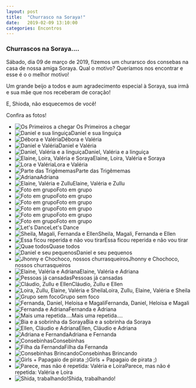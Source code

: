 ```yaml
---
layout: post
title:  "Churrasco na Soraya!"
date:   2019-02-09 13:10:00
categories: Encontros
---
```


### Churrascos na Soraya....

Sábado, dia 09 de março de 2019, fizemos um churarsco dos consebas na casa de nossa amiga Soraya. Qual o motivo? Queríamos nos encontrar e esse é o o melhor motivo!

Um grande beijo a todos e aum agradecimento especial à Soraya, sua irmã e sua mãe que nos receberam de coração!

E, Shioda, não esquecemos de você!

Confira as fotos!

<ul>
     <li>
        <img src="https://s3-us-west-2.amazonaws.com/consebas/churrasco-na-soraya-09-03-2019-01.jpg" alt="Os Primeiros a chegar">
        Os Primeiros a chegar
     </li>
     <li>
        <img src="https://s3-us-west-2.amazonaws.com/consebas/churrasco-na-soraya-09-03-2019-02.jpg" alt="Daniel e sua linguiça">Daniel e sua linguiça
     </li>
     <li>
        <img src="https://s3-us-west-2.amazonaws.com/consebas/churrasco-na-soraya-09-03-2019-03.jpg" alt="Débora e Valéria">Débora e Valéria
     </li>
     <li>
        <img src="https://s3-us-west-2.amazonaws.com/consebas/churrasco-na-soraya-09-03-2019-04.jpg" alt="Daniel e Valéria">Daniel e Valéria
     </li>
     <li>
        <img src="https://s3-us-west-2.amazonaws.com/consebas/churrasco-na-soraya-09-03-2019-05.jpg" alt="Daniel, Valéria e a linguiça">Daniel, Valéria e a linguiça
     </li>
     <li>
        <img src="https://s3-us-west-2.amazonaws.com/consebas/churrasco-na-soraya-09-03-2019-06.jpg" alt="Elaine, Loira, Valéria e Soraya">Elaine, Loira, Valéria e Soraya
     </li>
     <li>
        <img src="https://s3-us-west-2.amazonaws.com/consebas/churrasco-na-soraya-09-03-2019-07.jpg" alt="Lora e Valéria">Lora e Valéria
     </li>
     <li>
        <img src="https://s3-us-west-2.amazonaws.com/consebas/churrasco-na-soraya-09-03-2019-08.jpg" alt="Parte das Trigêmemas">Parte das Trigêmemas
     </li>
     <li>
        <img src="https://s3-us-west-2.amazonaws.com/consebas/churrasco-na-soraya-09-03-2019-09.jpg" alt="Adriana">Adriana
     </li>
     <li>
        <img src="https://s3-us-west-2.amazonaws.com/consebas/churrasco-na-soraya-09-03-2019-10.jpg" alt="Elaine, Valéria e Zullu">Elaine, Valéria e Zullu
     </li>
     <li>
        <img src="https://s3-us-west-2.amazonaws.com/consebas/churrasco-na-soraya-09-03-2019-11.jpg" alt="Foto em grupo">Foto em grupo
     </li>
     <li>
        <img src="https://s3-us-west-2.amazonaws.com/consebas/churrasco-na-soraya-09-03-2019-12.jpg" alt="Foto em grupo">Foto em grupo
     </li>
     <li>
        <img src="https://s3-us-west-2.amazonaws.com/consebas/churrasco-na-soraya-09-03-2019-13.jpg" alt="Foto em grupo">Foto em grupo
     </li>
     <li>
        <img src="https://s3-us-west-2.amazonaws.com/consebas/churrasco-na-soraya-09-03-2019-14.jpg" alt="Foto em grupo">Foto em grupo
     </li>
     <li>
        <img src="https://s3-us-west-2.amazonaws.com/consebas/churrasco-na-soraya-09-03-2019-15.jpg" alt="Foto em grupo">Foto em grupo
     </li>
     <li>
        <img src="https://s3-us-west-2.amazonaws.com/consebas/churrasco-na-soraya-09-03-2019-16.jpg" alt="Foto em grupo">Foto em grupo
     </li>
     <li>
        <img src="https://s3-us-west-2.amazonaws.com/consebas/churrasco-na-soraya-09-03-2019-17.jpg" alt="Let's Dance">Let's Dance
     </li>
     <li>
        <img src="https://s3-us-west-2.amazonaws.com/consebas/churrasco-na-soraya-09-03-2019-18.jpg" alt="Sheila, Magali, Fernanda e Ellen">Sheila, Magali, Fernanda e Ellen
     </li>
     <li>
        <img src="https://s3-us-west-2.amazonaws.com/consebas/churrasco-na-soraya-09-03-2019-19.jpg" alt="Essa ficou reperida e não vou tirar">Essa ficou reperida e não vou tirar
     </li>
     <li>
        <img src="https://s3-us-west-2.amazonaws.com/consebas/churrasco-na-soraya-09-03-2019-20.jpg" alt="Quae todos">Quase todos
     </li>
     <li>
        <img src="https://s3-us-west-2.amazonaws.com/consebas/churrasco-na-soraya-09-03-2019-21.jpg" alt="Daniel e seu pequenos">Daniel e seu pequenos
     </li>
     <li>
        <img src="https://s3-us-west-2.amazonaws.com/consebas/churrasco-na-soraya-09-03-2019-22.jpg" alt="Jhonny e Chochoco, nossos churrasqueiros">Jhonny e Chochoco, nossos churrasqueiros
     </li>
     <li>
        <img src="https://s3-us-west-2.amazonaws.com/consebas/churrasco-na-soraya-09-03-2019-23.jpg" alt="Elaine, Valéria e Adriana">Elaine, Valéria e Adriana
     </li>
     <li>
        <img src="https://s3-us-west-2.amazonaws.com/consebas/churrasco-na-soraya-09-03-2019-24.jpg" alt="Pessoas já cansadas">Pessoas já cansadas
     </li>
     <li>
        <img src="https://s3-us-west-2.amazonaws.com/consebas/churrasco-na-soraya-09-03-2019-25.jpg" alt="Cláudio, Zullu e Ellen">Cláudio, Zullu e Ellen
     </li>
     <li>
        <img src="https://s3-us-west-2.amazonaws.com/consebas/churrasco-na-soraya-09-03-2019-26.jpg" alt="Loira, Zullu, Elaine, Valéria e Sheila">Loira, Zullu, Elaine, Valéria e Sheila
     </li>
     <li>
        <img src="https://s3-us-west-2.amazonaws.com/consebas/churrasco-na-soraya-09-03-2019-27.jpg" alt="Grupo sem foco">Grupo sem foco
     </li>
     <li>
        <img src="https://s3-us-west-2.amazonaws.com/consebas/churrasco-na-soraya-09-03-2019-28.jpg" alt="Fernanda, Daniel, Heloisa e Magali">Fernanda, Daniel, Heloisa e Magali
     </li>
     <li>
        <img src="https://s3-us-west-2.amazonaws.com/consebas/churrasco-na-soraya-09-03-2019-29.jpg" alt="Fernanda e Adriana">Fernanda e Adriana
     </li>
     <li>
        <img src="https://s3-us-west-2.amazonaws.com/consebas/churrasco-na-soraya-09-03-2019-30.jpg" alt="Mais uma repetida....">Mais uma repetida....
     </li>
     <li>
        <img src="https://s3-us-west-2.amazonaws.com/consebas/churrasco-na-soraya-09-03-2019-31.jpg" alt="Bia e a sobrinha da Soraya">Bia e a sobrinha da Soraya
     </li>
     <li>
        <img src="https://s3-us-west-2.amazonaws.com/consebas/churrasco-na-soraya-09-03-2019-32.jpg" alt="Ellen, Cláudio e Adriana">Ellen, Cláudio e Adriana
     </li>
     <li>
        <img src="https://s3-us-west-2.amazonaws.com/consebas/churrasco-na-soraya-09-03-2019-33.jpg" alt="Adriana e Fernanda">Adriana e Fernanda
     </li>
     <li>
        <img src="https://s3-us-west-2.amazonaws.com/consebas/churrasco-na-soraya-09-03-2019-34.jpg" alt="Consebinhas">Consebinhas
     </li>
     <li>
        <img src="https://s3-us-west-2.amazonaws.com/consebas/churrasco-na-soraya-09-03-2019-35.jpg" alt="Filha da Fernanda">Filha da Fernanda
     </li>
     <li>
        <img src="https://s3-us-west-2.amazonaws.com/consebas/churrasco-na-soraya-09-03-2019-36.jpg" alt="Consebinhas Brincando">Consebinhas Brincando
     </li>
     <li>
        <img src="https://s3-us-west-2.amazonaws.com/consebas/churrasco-na-soraya-09-03-2019-37.jpg" alt="Girls + Papagaio de pirata ;)">Girls + Papagaio de pirata ;)
     </li>
     <li>
        <img src="https://s3-us-west-2.amazonaws.com/consebas/churrasco-na-soraya-09-03-2019-38.jpg" alt="Parece, mas não é repetida: Valéria e Loira">Parece, mas não é repetida: Valéria e Loira
     </li>
     <li>
        <img src="https://s3-us-west-2.amazonaws.com/consebas/churrasco-na-soraya-09-03-2019-39.jpg" alt="Shida, trabalhando!">Shida, trabalhando!
     </li>
 </ul>
